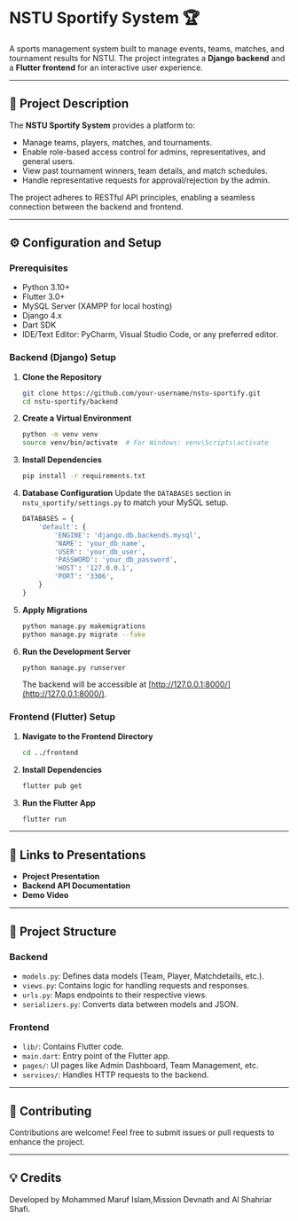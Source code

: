 
# NSTU Sportify System 🏆

A sports management system built to manage events, teams, matches, and tournament results for NSTU. The project integrates a **Django backend** and a **Flutter frontend** for an interactive user experience.

---

## 📖 Project Description
The **NSTU Sportify System** provides a platform to:
- Manage teams, players, matches, and tournaments.
- Enable role-based access control for admins, representatives, and general users.
- View past tournament winners, team details, and match schedules.
- Handle representative requests for approval/rejection by the admin.

The project adheres to RESTful API principles, enabling a seamless connection between the backend and frontend.

---

## ⚙️ Configuration and Setup

### Prerequisites
- Python 3.10+
- Flutter 3.0+
- MySQL Server (XAMPP for local hosting)
- Django 4.x
- Dart SDK
- IDE/Text Editor: PyCharm, Visual Studio Code, or any preferred editor.

### Backend (Django) Setup
1. **Clone the Repository**
   ```bash
   git clone https://github.com/your-username/nstu-sportify.git
   cd nstu-sportify/backend
   ```

2. **Create a Virtual Environment**
   ```bash
   python -m venv venv
   source venv/bin/activate  # For Windows: venv\Scripts\activate
   ```

3. **Install Dependencies**
   ```bash
   pip install -r requirements.txt
   ```

4. **Database Configuration**
   Update the `DATABASES` section in `nstu_sportify/settings.py` to match your MySQL setup.
   ```python
   DATABASES = {
       'default': {
           'ENGINE': 'django.db.backends.mysql',
           'NAME': 'your_db_name',
           'USER': 'your_db_user',
           'PASSWORD': 'your_db_password',
           'HOST': '127.0.0.1',
           'PORT': '3306',
       }
   }
   ```

5. **Apply Migrations**
   ```bash
   python manage.py makemigrations
   python manage.py migrate --fake
   ```

6. **Run the Development Server**
   ```bash
   python manage.py runserver
   ```
   The backend will be accessible at [http://127.0.0.1:8000/](http://127.0.0.1:8000/).

### Frontend (Flutter) Setup
1. **Navigate to the Frontend Directory**
   ```bash
   cd ../frontend
   ```

2. **Install Dependencies**
   ```bash
   flutter pub get
   ```

3. **Run the Flutter App**
   ```bash
   flutter run
   ```

---

## 🎥 Links to Presentations
- **Project Presentation**
- **Backend API Documentation**
- **Demo Video**

---

## 📂 Project Structure

### Backend
- `models.py`: Defines data models (Team, Player, Matchdetails, etc.).
- `views.py`: Contains logic for handling requests and responses.
- `urls.py`: Maps endpoints to their respective views.
- `serializers.py`: Converts data between models and JSON.

### Frontend
- `lib/`: Contains Flutter code.
- `main.dart`: Entry point of the Flutter app.
- `pages/`: UI pages like Admin Dashboard, Team Management, etc.
- `services/`: Handles HTTP requests to the backend.

---

## 🤝 Contributing
Contributions are welcome! Feel free to submit issues or pull requests to enhance the project.

---

## 💡 Credits
Developed by Mohammed Maruf Islam,Mission Devnath and Al Shahriar Shafi.
